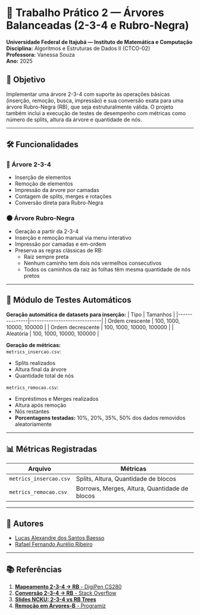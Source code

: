 # 🌳 Trabalho Prático 2 — Árvores Balanceadas (2-3-4 e Rubro-Negra)

**Universidade Federal de Itajubá — Instituto de Matemática e Computação**  
**Disciplina:** Algoritmos e Estruturas de Dados II (CTCO-02)  
**Professora:** Vanessa Souza  
**Ano:** 2025  

## 🧠 Objetivo
Implementar uma árvore 2-3-4 com suporte às operações básicas (inserção, remoção, busca, impressão) e sua conversão exata para uma árvore Rubro-Negra (RB), que seja estruturalmente válida. O projeto também inclui a execução de testes de desempenho com métricas como número de splits, altura da árvore e quantidade de nós.

---

## 🛠️ Funcionalidades

### 🌲 Árvore 2-3-4
- Inserção de elementos  
- Remoção de elementos  
- Impressão da árvore por camadas  
- Contagem de splits, merges e rotações  
- Conversão direta para Rubro-Negra

### 🌑 Árvore Rubro-Negra
- Geração a partir da 2-3-4  
- Inserção e remoção manual via menu interativo  
- Impressão por camadas e em-ordem  
- Preserva as regras clássicas de RB:
  - Raiz sempre preta
  - Nenhum caminho tem dois nós vermelhos consecutivos
  - Todos os caminhos da raiz às folhas têm mesma quantidade de nós pretos

---

## 🧲 Módulo de Testes Automáticos
**Geração automática de datasets para inserção:**
| Tipo          | Tamanhos                     |
|---------------|------------------------------|
| Ordem crescente | 100, 1000, 10000, 100000     |
| Ordem decrescente | 100, 1000, 10000, 100000  |
| Aleatória     | 100, 1000, 10000, 100000     |

**Geração de métricas:**  
`metrics_insercao.csv`:
- Splits realizados
- Altura final da árvore
- Quantidade total de nós  

`metrics_remocao.csv`:
- Empréstimos e Merges realizados
- Altura após remoção
- Nós restantes
- **Porcentagens testadas:** 10%, 20%, 35%, 50% dos dados removidos aleatoriamente

---

## 📊 Métricas Registradas
| Arquivo              | Métricas                          |
|----------------------|-----------------------------------|
| `metrics_insercao.csv` | Splits, Altura, Quantidade de blocos |
| `metrics_remocao.csv`  | Borrows, Merges, Altura, Quantidade de blocos |

---

## 👥 Autores
- [Lucas Alexandre dos Santos Baesso](https://github.com/01baesso)  
- [Rafael Fernando Aurélio Ribeiro](https>//github.com/rafaelfernando28)

---

## 📚 Referências
1. [**Mapeamento 2-3-4 → RB** - DigiPen CS280](https://pontus.digipen.edu/~mmead/www/Courses/CS280/Trees-Mapping2-3-4IntoRB.html)  
2. [**Conversão 2-3-4 → RB** - Stack Overflow](https://stackoverflow.com/questions/35955246/converting-a-2-3-4-tree-into-a-red-black-tree)  
3. [**Slides NCKU: 2-3-4 vs RB Trees**](https://smile.ee.ncku.edu.tw/old/Links/MTable/Course/DataStructure/2-3,2-3-4&red-blackTree_952.pdf)  
4. [**Remoção em Árvores-B** - Programiz](https://www.programiz.com/dsa/deletion-from-a-b-tree)
